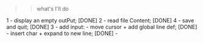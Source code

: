 >> what's I'll do

1 - display an empty outPut; [DONE]
2 - read file Content; [DONE]
4 - save and quit; [DONE]
3 - add input:
	- move cursor + add global line def; [DONE]
	- insert char + expand to new line; [DONE]
	- 
